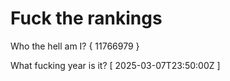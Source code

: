 # Fuck the rankings

Who the hell am I?
{ 11766979 }

What fucking year is it?
[ 2025-03-07T23:50:00Z ]
